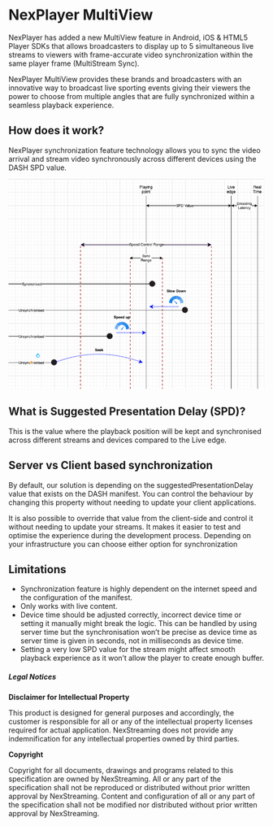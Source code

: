 # NexPlayer MultiView

NexPlayer has added a new MultiView feature in Android, iOS & HTML5 Player SDKs that allows broadcasters to display up to 5 simultaneous live streams to viewers with frame-accurate video synchronization within the same player frame (MultiStream Sync).

NexPlayer MultiView provides these brands and broadcasters with an innovative way to broadcast live sporting events giving their viewers the power to choose from multiple angles that are fully synchronized within a seamless playback experience.

## How does it work?

NexPlayer synchronization feature technology allows you to sync the video arrival and stream video synchronously across different devices using the DASH SPD value. 

<img text-align="center" src="./assets/3.png">

## What is Suggested Presentation Delay (SPD)?

This is the value where the playback position will be kept and synchronised across different streams and devices compared to the Live edge.

## Server vs Client based synchronization

By default, our solution is depending on the suggestedPresentationDelay value that exists on the DASH manifest. You can control the behaviour by changing this property without needing to update your client applications. 

It is also possible to override that value from the client-side and control it without needing to update your streams. It makes it easier to test and optimise the experience during the development process. Depending on your infrastructure you can choose either option for synchronization

## Limitations

- Synchronization feature is highly dependent on the internet speed and the configuration of the manifest.
- Only works with live content.
- Device time should be adjusted correctly, incorrect device time or setting it manually might break the logic. This can be handled by using server time but the synchronisation won’t be precise as device time as server time is given in seconds, not in milliseconds as device time.
- Setting a very low SPD value for the stream might affect smooth playback experience as it won’t allow the player to create enough buffer.

##### Legal Notices

**Disclaimer for Intellectual Property**

This product is designed for general purposes and accordingly, the customer is responsible for all or any of the intellectual property licenses required for actual application. NexStreaming does not provide any indemnification for any intellectual properties owned by third parties.

**Copyright**

Copyright for all documents, drawings and programs related to this specification are owned by NexStreaming. All or any part of the specification shall not be reproduced or distributed without prior written approval by NexStreaming. Content and configuration of all or any part of the specification shall not be modified nor distributed without prior written approval by NexStreaming.
